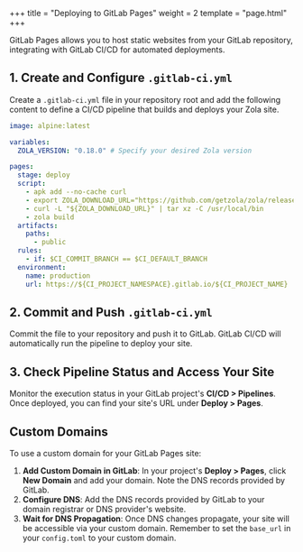 +++
title = "Deploying to GitLab Pages"
weight = 2
template = "page.html"
+++

GitLab Pages allows you to host static websites from your GitLab repository, integrating with GitLab CI/CD for automated deployments.

## 1. Create and Configure `.gitlab-ci.yml`

Create a `.gitlab-ci.yml` file in your repository root and add the following content to define a CI/CD pipeline that builds and deploys your Zola site.

```yaml
image: alpine:latest

variables:
  ZOLA_VERSION: "0.18.0" # Specify your desired Zola version

pages:
  stage: deploy
  script:
    - apk add --no-cache curl
    - export ZOLA_DOWNLOAD_URL="https://github.com/getzola/zola/releases/download/v${ZOLA_VERSION}/zola-v${ZOLA_VERSION}-x86_64-unknown-linux-musl.tar.gz"
    - curl -L "${ZOLA_DOWNLOAD_URL}" | tar xz -C /usr/local/bin
    - zola build
  artifacts:
    paths:
      - public
  rules:
    - if: $CI_COMMIT_BRANCH == $CI_DEFAULT_BRANCH
  environment:
    name: production
    url: https://${CI_PROJECT_NAMESPACE}.gitlab.io/${CI_PROJECT_NAME}
```

## 2. Commit and Push `.gitlab-ci.yml`

Commit the file to your repository and push it to GitLab. GitLab CI/CD will automatically run the pipeline to deploy your site.

## 3. Check Pipeline Status and Access Your Site

Monitor the execution status in your GitLab project's **CI/CD > Pipelines**. Once deployed, you can find your site's URL under **Deploy > Pages**.

## Custom Domains

To use a custom domain for your GitLab Pages site:

1.  **Add Custom Domain in GitLab**: In your project's **Deploy > Pages**, click **New Domain** and add your domain. Note the DNS records provided by GitLab.
2.  **Configure DNS**: Add the DNS records provided by GitLab to your domain registrar or DNS provider's website.
3.  **Wait for DNS Propagation**: Once DNS changes propagate, your site will be accessible via your custom domain. Remember to set the `base_url` in your `config.toml` to your custom domain.